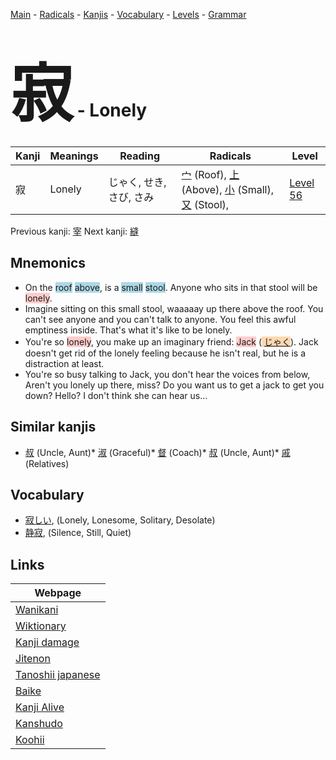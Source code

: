 <style> bigfont {font-size: 100px}</style>
[Main](../README.md) -
[Radicals](../radicals.md) -
[Kanjis](../kanjis.md) -
[Vocabulary](../vocabulary.md) -
[Levels](../levels.md) -
[Grammar](../grammar.md)
# <bigfont> 寂</bigfont> - Lonely 

| Kanji | Meanings | Reading | Radicals | Level |
| --- | --- | --- | --- | --- |
| 寂 | Lonely | じゃく, せき, さび, さみ | [宀](../radicals/宀.md) (Roof), [上](../radicals/上.md) (Above), [小](../radicals/小.md) (Small), [又](../radicals/又.md) (Stool),  | [Level 56](../levels/wk_level56.md) |

Previous kanji: [宰](宰.md) Next kanji: [縫](縫.md) 

## Mnemonics
 * On the <span style="background-color:#ADD8E6"> roof</span> <span style="background-color:#ADD8E6"> above</span>, is a <span style="background-color:#ADD8E6"> small</span> <span style="background-color:#ADD8E6"> stool</span>. Anyone who sits in that stool will be <span style="background-color:#ffcccb"> lonely</span>.
* Imagine sitting on this small stool, waaaaay up there above the roof. You can't see anyone and you can't talk to anyone. You feel this awful emptiness inside. That's what it's like to be lonely.
* You're so <span style="background-color:#ffcccb"> lonely</span>, you make up an imaginary friend: <span style="background-color:#ffcccb"> Jack</span> (<span style="background-color:#fed8b1"> [じゃく](https://jisho.org/search/じゃく)</span>). Jack doesn't get rid of the lonely feeling because he isn't real, but he is a distraction at least.
* You're so busy talking to Jack, you don't hear the voices from below, Aren't you lonely up there, miss? Do you want us to get a jack to get you down? Hello? I don't think she can hear us...


## Similar kanjis
 * [叔](叔.md) (Uncle, Aunt)* [淑](淑.md) (Graceful)* [督](督.md) (Coach)* [叔](叔.md) (Uncle, Aunt)* [戚](戚.md) (Relatives)


## Vocabulary
 * [寂しい](../vocabulary/寂.md), (Lonely, Lonesome, Solitary, Desolate)
* [静寂](../vocabulary/寂.md), (Silence, Still, Quiet)



## Links 

| Webpage |
| --- |
| [Wanikani          ](https://www.wanikani.com/kanji/寂) |
| [Wiktionary        ](https://en.wiktionary.org/wiki/寂) |
| [Kanji damage      ](http://www.kanjidamage.com/kanji/search?utf8=✓&q=寂) |
| [Jitenon           ](https://jitenon.com/kanji/寂) |
| [Tanoshii japanese ](https://www.tanoshiijapanese.com/dictionary/kanji.cfm?k=寂) |
| [Baike             ](https://baike.baidu.com/item/寂) |
| [Kanji Alive       ](https://app.kanjialive.com/寂) |
| [Kanshudo          ](https://www.kanshudo.com/searchmn?q=寂) |
| [Koohii            ](https://kanji.koohii.com/study/kanji/寂) |
